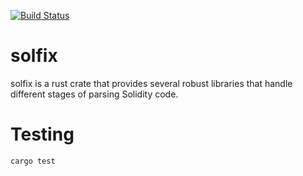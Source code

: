 [![Build Status](https://travis-ci.com/solsuite/solfix.svg?branch=master)](https://travis-ci.com/solsuite/solfix)

# solfix
solfix is a rust crate that provides several robust libraries that handle different stages of parsing Solidity code.

# Testing
`cargo test`
